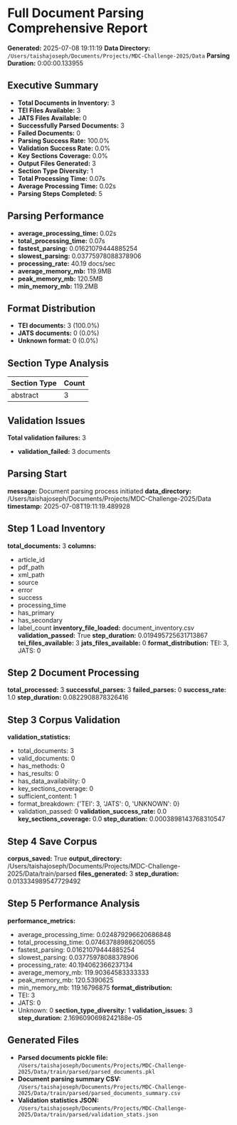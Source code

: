 # Full Document Parsing Comprehensive Report

**Generated:** 2025-07-08 19:11:19
**Data Directory:** `/Users/taishajoseph/Documents/Projects/MDC-Challenge-2025/Data`
**Parsing Duration:** 0:00:00.133955

## Executive Summary

- **Total Documents in Inventory:** 3
- **TEI Files Available:** 3
- **JATS Files Available:** 0
- **Successfully Parsed Documents:** 3
- **Failed Documents:** 0
- **Parsing Success Rate:** 100.0%
- **Validation Success Rate:** 0.0%
- **Key Sections Coverage:** 0.0%
- **Output Files Generated:** 3
- **Section Type Diversity:** 1
- **Total Processing Time:** 0.07s
- **Average Processing Time:** 0.02s
- **Parsing Steps Completed:** 5

## Parsing Performance

- **average_processing_time:** 0.02s
- **total_processing_time:** 0.07s
- **fastest_parsing:** 0.01621079444885254
- **slowest_parsing:** 0.03775978088378906
- **processing_rate:** 40.19 docs/sec
- **average_memory_mb:** 119.9MB
- **peak_memory_mb:** 120.5MB
- **min_memory_mb:** 119.2MB

## Format Distribution

- **TEI documents:** 3 (100.0%)
- **JATS documents:** 0 (0.0%)
- **Unknown format:** 0 (0.0%)

## Section Type Analysis

| Section Type | Count |
|--------------|-------|
| abstract | 3 |

## Validation Issues

**Total validation failures:** 3

- **validation_failed:** 3 documents

## Parsing Start

**message:** Document parsing process initiated
**data_directory:** /Users/taishajoseph/Documents/Projects/MDC-Challenge-2025/Data
**timestamp:** 2025-07-08T19:11:19.489928

## Step 1 Load Inventory

**total_documents:** 3
**columns:**
  - article_id
  - pdf_path
  - xml_path
  - source
  - error
  - success
  - processing_time
  - has_primary
  - has_secondary
  - label_count
**inventory_file_loaded:** document_inventory.csv
**validation_passed:** True
**step_duration:** 0.019495725631713867
**tei_files_available:** 3
**jats_files_available:** 0
**format_distribution:** TEI: 3, JATS: 0

## Step 2 Document Processing

**total_processed:** 3
**successful_parses:** 3
**failed_parses:** 0
**success_rate:** 1.0
**step_duration:** 0.0822908878326416

## Step 3 Corpus Validation

**validation_statistics:**
  - total_documents: 3
  - valid_documents: 0
  - has_methods: 0
  - has_results: 0
  - has_data_availability: 0
  - key_sections_coverage: 0
  - sufficient_content: 1
  - format_breakdown: {'TEI': 3, 'JATS': 0, 'UNKNOWN': 0}
  - validation_passed: 0
**validation_success_rate:** 0.0
**key_sections_coverage:** 0.0
**step_duration:** 0.0003898143768310547

## Step 4 Save Corpus

**corpus_saved:** True
**output_directory:** /Users/taishajoseph/Documents/Projects/MDC-Challenge-2025/Data/train/parsed
**files_generated:** 3
**step_duration:** 0.013334989547729492

## Step 5 Performance Analysis

**performance_metrics:**
  - average_processing_time: 0.024879296620686848
  - total_processing_time: 0.07463788986206055
  - fastest_parsing: 0.01621079444885254
  - slowest_parsing: 0.03775978088378906
  - processing_rate: 40.194062366237134
  - average_memory_mb: 119.90364583333333
  - peak_memory_mb: 120.5390625
  - min_memory_mb: 119.16796875
**format_distribution:**
  - TEI: 3
  - JATS: 0
  - Unknown: 0
**section_type_diversity:** 1
**validation_issues:** 3
**step_duration:** 2.1696090698242188e-05

## Generated Files

- **Parsed documents pickle file:** `/Users/taishajoseph/Documents/Projects/MDC-Challenge-2025/Data/train/parsed/parsed_documents.pkl`
- **Document parsing summary CSV:** `/Users/taishajoseph/Documents/Projects/MDC-Challenge-2025/Data/train/parsed/parsed_documents_summary.csv`
- **Validation statistics JSON:** `/Users/taishajoseph/Documents/Projects/MDC-Challenge-2025/Data/train/parsed/validation_stats.json`
